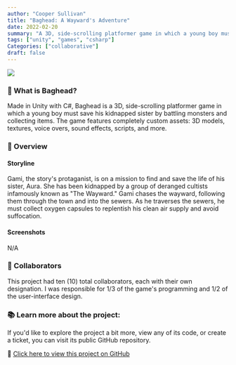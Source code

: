 ```yaml
---
author: "Cooper Sullivan"
title: "Baghead: A Wayward's Adventure"
date: 2022-02-20
summary: "A 3D, side-scrolling platformer game in which a young boy must save his kidnapped sister by battling monsters and collecting items."
tags: ["unity", "games", "csharp"]
Categories: ["collaborative"]
draft: false
---
```


![](/images/baghead.png#center)

### 📖 What is Baghead?
Made in Unity with C#, Baghead is a 3D, side-scrolling platformer game in which a young boy must save his kidnapped sister by battling monsters and collecting items.
The game features completely custom assets: 3D models, textures, voice overs, sound effects, scripts, and more.

### 🔎 Overview
#### Storyline
Gami, the story's protaganist, is on a mission to find and save the life of his sister, Aura. She has been kidnapped by a group of deranged cultists infamously known
as "The Wayward." Gami chases the wayward, following them through the town and into the sewers. As he traverses the sewers, he must collect oxygen capsules to replentish
his clean air supply and avoid suffocation.
#### Screenshots
N/A

### 🧩 Collaborators
This project had ten (10) total collaborators, each with their own designation.
I was responsible for 1/3 of the game's programming and 1/2 of the user-interface design.

### 📚 Learn more about the project:
If you'd like to explore the project a bit more, view any of its code, or create a ticket,
you can visit its public GitHub repository.

🔗 [Click here to view this project on GitHub](https://github.com/coopersully/baghead)
